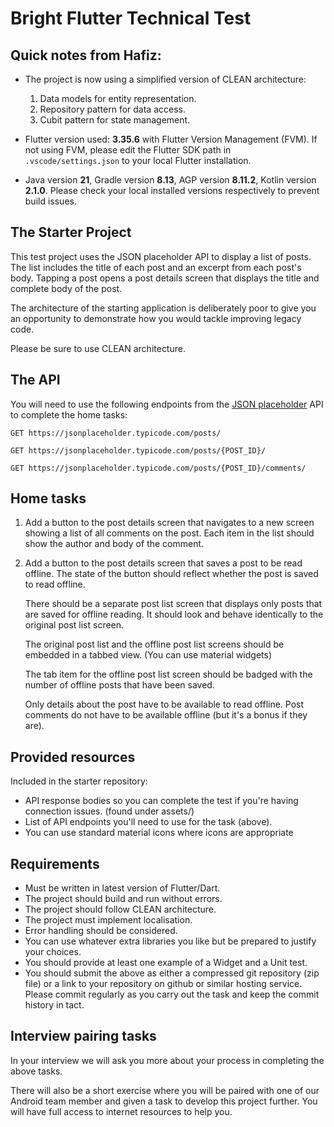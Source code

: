 # Bright Flutter Technical Test

## Quick notes from Hafiz:

- The project is now using a simplified version of CLEAN architecture:
    1. Data models for entity representation.
    2. Repository pattern for data access.
    3. Cubit pattern for state management.

- Flutter version used: **3.35.6** with Flutter Version Management (FVM). If not using FVM, please edit the Flutter SDK path in `.vscode/settings.json` to your local Flutter installation.

- Java version **21**, Gradle version **8.13**, AGP version **8.11.2**, Kotlin version **2.1.0**. Please check your local installed versions respectively to prevent build issues.

## The Starter Project

This test project uses the JSON placeholder API
to display a list of posts. The list includes the title of each post and an
excerpt from each post's body. Tapping a post opens a post details screen that
displays the title and complete body of the post.

The architecture of the starting application is deliberately poor
to give you an opportunity to demonstrate how you would tackle improving legacy
code.

Please be sure to use CLEAN architecture.

## The API

You will need to use the following endpoints from the [JSON
placeholder](https://jsonplaceholder.typicode.com) API to complete the home tasks:

    GET https://jsonplaceholder.typicode.com/posts/

    GET https://jsonplaceholder.typicode.com/posts/{POST_ID}/

    GET https://jsonplaceholder.typicode.com/posts/{POST_ID}/comments/

## Home tasks

1.  Add a button to the post details screen that navigates to a new screen
    showing a list of all comments on the post. Each item in the list should
    show the author and body of the comment.
2.  Add a button to the post details screen that saves a post to be read
    offline. The state of the button should reflect whether the post is saved to
    read offline.

    There should be a separate post list screen that displays only posts that
    are saved for offline reading. It should look and behave identically to the
    original post list screen.

    The original post list and the offline post list screens should be embedded
    in a tabbed view. (You can use material widgets)

    The tab item for the offline post list screen should be
    badged with the number of offline posts that have been saved.

    Only details about the post have to be available to read offline.  Post
    comments do not have to be available offline (but it's a bonus if they are).

## Provided resources

Included in the starter repository:

-   API response bodies so you can complete the test if you're having
    connection issues. (found under assets/)
-   List of API endpoints you'll need to use for the task (above).
-   You can use standard material icons where icons are appropriate

## Requirements

-   Must be written in latest version of Flutter/Dart.
-   The project should build and run without errors.
-   The project should follow CLEAN architecture.
-   The project must implement localisation.
-   Error handling should be considered.
-   You can use whatever extra libraries you like but be prepared to
    justify your choices.
-   You should provide at least one example of a Widget and a Unit test.
-   You should submit the above as either a compressed git repository (zip file)
    or a link to your repository on github or similar hosting service.
    Please commit regularly as you carry out the task and
    keep the commit history in tact.

## Interview pairing tasks

In your interview we will ask you more about your process in completing the above tasks.

There will also be a short exercise where you will be paired with one of our Android team member
and given a task to develop this project further. You will have full access to internet
resources to help you.
